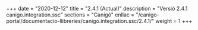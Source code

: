 +++
date        = "2020-12-12"
title       = "2.4.1 (Actual)"
description = "Versió 2.4.1 canigo.integration.ssc"
sections    = "Canigó"
enllac		= "/canigo-portal/documentacio-llibreries/canigo.integration.ssc/2.4.1/"
weight		= 1
+++
